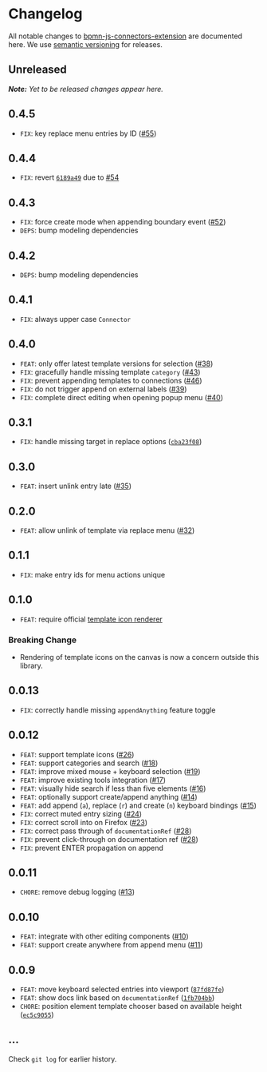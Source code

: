 # Changelog

All notable changes to [bpmn-js-connectors-extension](https://github.com/bpmn-io/bpmn-js-connectors-extension) are documented here. We use [semantic versioning](http://semver.org/) for releases.

## Unreleased

___Note:__ Yet to be released changes appear here._

## 0.4.5

* `FIX`: key replace menu entries by ID ([#55](https://github.com/bpmn-io/bpmn-js-connectors-extension/pull/55))

## 0.4.4

* `FIX`: revert [`6189a49`](https://github.com/bpmn-io/bpmn-js-connectors-extension/commit/6189a499522250582584475bfc82ea6a0c544c50) due to [#54](https://github.com/bpmn-io/bpmn-js-connectors-extension/issues/54)

## 0.4.3

* `FIX`: force create mode when appending boundary event ([#52](https://github.com/bpmn-io/bpmn-js-connectors-extension/pull/52))
* `DEPS`: bump modeling dependencies

## 0.4.2

* `DEPS`: bump modeling dependencies

## 0.4.1

* `FIX`: always upper case `Connector`

## 0.4.0

* `FEAT`: only offer latest template versions for selection ([#38](https://github.com/bpmn-io/bpmn-js-connectors-extension/issues/38))
* `FIX`: gracefully handle missing template `category` ([#43](https://github.com/bpmn-io/bpmn-js-connectors-extension/issues/43))
* `FIX`: prevent appending templates to connections ([#46](https://github.com/bpmn-io/bpmn-js-connectors-extension/issues/46))
* `FIX`: do not trigger append on external labels ([#39](https://github.com/bpmn-io/bpmn-js-connectors-extension/issues/39))
* `FIX`: complete direct editing when opening popup menu ([#40](https://github.com/bpmn-io/bpmn-js-connectors-extension/issues/40))

## 0.3.1

* `FIX`: handle missing target in replace options ([`cba23f08`](https://github.com/bpmn-io/bpmn-js-connectors-extension/commit/cba23f084cfca854436da305dcf647dc782c94c7))

## 0.3.0

* `FEAT`: insert unlink entry late ([#35](https://github.com/bpmn-io/bpmn-js-connectors-extension/pull/35))

## 0.2.0

* `FEAT`: allow unlink of template via replace menu ([#32](https://github.com/bpmn-io/bpmn-js-connectors-extension/issues/32))

## 0.1.1

* `FIX`: make entry ids for menu actions unique

## 0.1.0

* `FEAT`: require official [template icon renderer](https://github.com/bpmn-io/element-templates-icons-renderer)

### Breaking Change

* Rendering of template icons on the canvas is now a concern outside this library.

## 0.0.13

* `FIX`: correctly handle missing `appendAnything` feature toggle

## 0.0.12

* `FEAT`: support template icons ([#26](https://github.com/bpmn-io/bpmn-js-connectors-extension/pull/26))
* `FEAT`: support categories and search ([#18](https://github.com/bpmn-io/bpmn-js-connectors-extension/pull/18))
* `FEAT`: improve mixed mouse + keyboard selection ([#19](https://github.com/bpmn-io/bpmn-js-connectors-extension/pull/19))
* `FEAT`: improve existing tools integration ([#17](https://github.com/bpmn-io/bpmn-js-connectors-extension/pull/17))
* `FEAT`: visually hide search if less than five elements ([#16](https://github.com/bpmn-io/bpmn-js-connectors-extension/pull/16))
* `FEAT`: optionally support create/append anything ([#14](https://github.com/bpmn-io/bpmn-js-connectors-extension/pull/14))
* `FEAT`: add append (`a`), replace (`r`) and create (`n`) keyboard bindings ([#15](https://github.com/bpmn-io/bpmn-js-connectors-extension/pull/15))
* `FIX`: correct muted entry sizing ([#24](https://github.com/bpmn-io/bpmn-js-connectors-extension/pull/24))
* `FIX`: correct scroll into on Firefox ([#23](https://github.com/bpmn-io/bpmn-js-connectors-extension/pull/23))
* `FIX`: correct pass through of `documentationRef` ([#28](https://github.com/bpmn-io/bpmn-js-connectors-extension/pull/28))
* `FIX`: prevent click-through on documentation ref ([#28](https://github.com/bpmn-io/bpmn-js-connectors-extension/pull/28))
* `FIX`: prevent ENTER propagation on append

## 0.0.11

* `CHORE`: remove debug logging ([#13](https://github.com/bpmn-io/bpmn-js-connectors-extension/pull/13))

## 0.0.10

* `FEAT`: integrate with other editing components ([#10](https://github.com/bpmn-io/bpmn-js-connectors-extension/pull/10))
* `FEAT`: support create anywhere from append menu ([#11](https://github.com/bpmn-io/bpmn-js-connectors-extension/pull/11))

## 0.0.9

* `FEAT`: move keyboard selected entries into viewport ([`87fd87fe`](https://github.com/bpmn-io/bpmn-js-connectors-extension/commit/87fd87feca03a4d0e40c1e69c2c7001df67ced98))
* `FEAT`: show docs link based on `documentationRef` ([`1fb704bb`](https://github.com/bpmn-io/bpmn-js-connectors-extension/commit/1fb704bb55e345114e6dee68f3bab48ccc9e632b))
* `CHORE`: position element template chooser based on available height ([`ec5c9055`](https://github.com/bpmn-io/bpmn-js-connectors-extension/commit/ec5c90550418b043faf3c2a257d4e2872d499884))

## ...

Check `git log` for earlier history.
